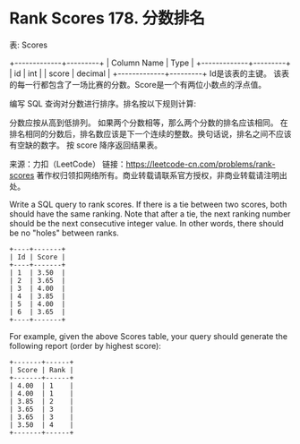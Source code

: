 # Rank Scores  178. 分数排名

表: Scores

+-------------+---------+
| Column Name | Type    |
+-------------+---------+
| id          | int     |
| score       | decimal |
+-------------+---------+
Id是该表的主键。
该表的每一行都包含了一场比赛的分数。Score是一个有两位小数点的浮点值。
 

编写 SQL 查询对分数进行排序。排名按以下规则计算:

分数应按从高到低排列。
如果两个分数相等，那么两个分数的排名应该相同。
在排名相同的分数后，排名数应该是下一个连续的整数。换句话说，排名之间不应该有空缺的数字。
按 score 降序返回结果表。

来源：力扣（LeetCode）
链接：https://leetcode-cn.com/problems/rank-scores
著作权归领扣网络所有。商业转载请联系官方授权，非商业转载请注明出处。

Write a SQL query to rank scores. If there is a tie between two scores, both should have the same ranking. Note that after a tie, the next ranking number should be the next consecutive integer value. In other words, there should be no "holes" between ranks.  

```
+----+-------+
| Id | Score |
+----+-------+
| 1  | 3.50  |
| 2  | 3.65  |
| 3  | 4.00  |
| 4  | 3.85  |
| 5  | 4.00  |
| 6  | 3.65  |
+----+-------+
```

For example, given the above Scores table, your query should generate the following report (order by highest score):  

```
+-------+------+
| Score | Rank |
+-------+------+
| 4.00  | 1    |
| 4.00  | 1    |
| 3.85  | 2    |
| 3.65  | 3    |
| 3.65  | 3    |
| 3.50  | 4    |
+-------+------+
```




